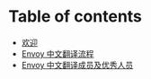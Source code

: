 # Table of contents

* [欢迎](README.md)
* [Envoy 中文翻译流程](translation-process.md)
* [Envoy 中文翻译成员及优秀人员](excellent-translator.md)

